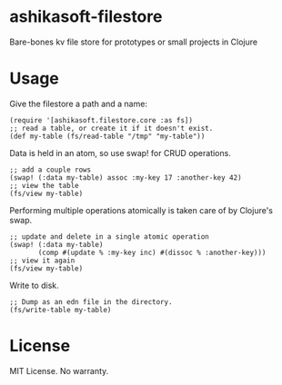 # ashikasoft-filestore
Bare-bones kv file store for prototypes or small projects in Clojure

# Usage
Give the filestore a path and a name:

    (require '[ashikasoft.filestore.core :as fs])
    ;; read a table, or create it if it doesn't exist.
    (def my-table (fs/read-table "/tmp" "my-table"))

Data is held in an atom, so use swap! for CRUD operations.

    ;; add a couple rows
    (swap! (:data my-table) assoc :my-key 17 :another-key 42)
    ;; view the table
    (fs/view my-table)

Performing multiple operations atomically is taken care of by Clojure's swap.

    ;; update and delete in a single atomic operation
    (swap! (:data my-table)
           (comp #(update % :my-key inc) #(dissoc % :another-key)))
    ;; view it again
    (fs/view my-table)

Write to disk.

    ;; Dump as an edn file in the directory.
    (fs/write-table my-table)

# License
MIT License. No warranty.
